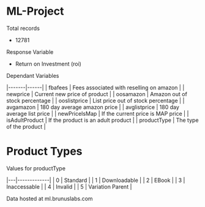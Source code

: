 # ML-Project

Total records
- 12781

Response Variable
- Return on Investment (roi)

Dependant Variables

|-------|------|
| fbafees | Fees associated with reselling on amazon |
| newprice | Current new price of product |
| oosamazon | Amazon out of stock percentage |
| ooslistprice | List price out of stock percentage |
| avgamazon | 180 day average amazon price |
| avglistprice | 180 day average list price |
| newPriceIsMap | If the current price is MAP price |
| isAdultProduct | If the product is an adult product |
| productType | The type of the product |


# Product Types

Values for productType

|---|-------------|
| 0 | Standard |
| 1 | Downloadable |
| 2 | EBook |
| 3 | Inaccessable |
| 4 | Invalid |
| 5 | Variation Parent |

Data hosted at ml.brunuslabs.com

